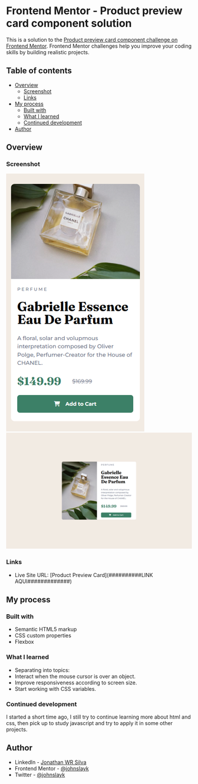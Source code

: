 # Frontend Mentor - Product preview card component solution

This is a solution to the [Product preview card component challenge on Frontend Mentor](https://www.frontendmentor.io/challenges/product-preview-card-component-GO7UmttRfa). Frontend Mentor challenges help you improve your coding skills by building realistic projects. 

## Table of contents

- [Overview](#overview)
  - [Screenshot](#screenshot)
  - [Links](#links)
- [My process](#my-process)
  - [Built with](#built-with)
  - [What I learned](#what-i-learned)
  - [Continued development](#continued-development)
- [Author](#author)

## Overview


### Screenshot

![](./screenshots/Mobile-375x700.png)
![](./screenshots/Desktop-1440x900.png)

### Links

- Live Site URL: [Product Preview Card](##########LINK AQUI#############)


## My process

### Built with

- Semantic HTML5 markup
- CSS custom properties
- Flexbox


### What I learned

- Separating into topics:
- Interact when the mouse cursor is over an object.
- Improve responsiveness according to screen size.
- Start working with CSS variables.


### Continued development

I started a short time ago, I still try to continue learning more about html and css, then pick up to study javascript and try to apply it in some other projects.


## Author

- LinkedIn - [Jonathan WR Silva]("https://www.linkedin.com/in/jonathanwslk/")
- Frontend Mentor - [@johnslayk](https://www.frontendmentor.io/profile/johnslayk)
- Twitter - [@johnslayk](https://www.twitter.com/johnslayk)